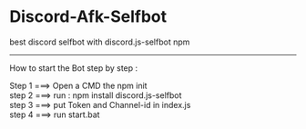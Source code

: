 # Discord-Afk-Selfbot
best discord selfbot with discord.js-selfbot npm

------------------------------------------------
How to start the Bot step by step :

Step 1 ===> Open a CMD the npm init 
<br>
step 2 ===> run : npm install discord.js-selfbot
<br>
step 3 ===> put Token and Channel-id in index.js
<br>
step 4 ===> run start.bat
